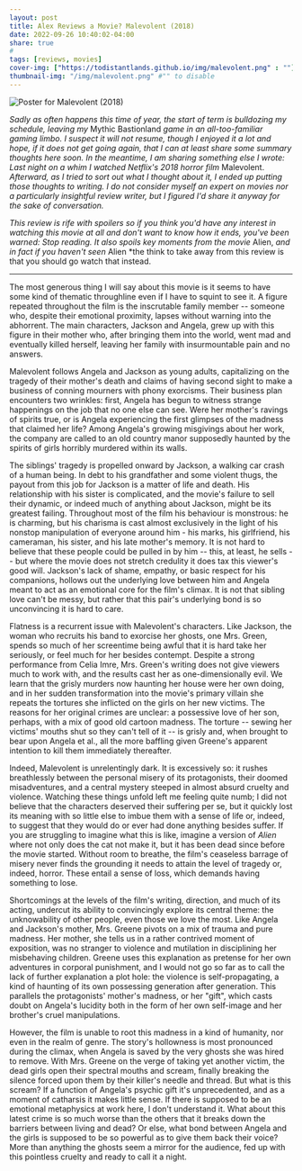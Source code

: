 ```yaml
---
layout: post
title: Alex Reviews a Movie? Malevolent (2018)
date: 2022-09-26 10:40:02-04:00
share: true
#
tags: [reviews, movies]
cover-img: ["https://todistantlands.github.io/img/malevolent.png" : ""]
thumbnail-img: "/img/malevolent.png" #"" to disable
---
```

![Poster for Malevolent (2018)](https://todistantlands.github.io/img/malevolent.png)

*Sadly as often happens this time of year, the start of term is bulldozing my schedule, leaving my* Mythic Bastionland *game in an all-too-familiar gaming limbo. I suspect it will not resume, though I enjoyed it a lot and hope, if it does not get going again, that I can at least share some summary thoughts here soon. In the meantime, I am sharing something else I wrote: Last night on a whim I watched Netflix's 2018 horror film* Malevolent. *Afterward, as I tried to sort out what I thought about it, I ended up putting those thoughts to writing. I do not consider myself an expert on movies nor a particularly insightful review writer, but I figured I'd share it anyway for the sake of conversation.*

*This review is rife with spoilers so if you think you'd have any interest in watching this movie at all and don't want to know how it ends, you've been warned: Stop reading. It also spoils key moments from the movie* Alien, *and in fact if you haven't seen* Alien *the think to take away from this review is that you should go watch that instead.

---

The most generous thing I will say about this movie is it seems to have some kind of thematic throughline even if I have to squint to see it. A figure repeated throughout the film is the inscrutable family member -- someone who, despite their emotional proximity, lapses without warning into the abhorrent. The main characters, Jackson and Angela, grew up with this figure in their mother who, after bringing them into the world, went mad and eventually killed herself, leaving her family with insurmountable pain and no answers.  
  
Malevolent follows Angela and Jackson as young adults, capitalizing on the tragedy of their mother's death and claims of having second sight to make a business of conning mourners with phony exorcisms. Their business plan encounters two wrinkles: first, Angela has begun to witness strange happenings on the job that no one else can see. Were her mother's ravings of spirits true, or is Angela experiencing the first glimpses of the madness that claimed her life? Among Angela's growing misgivings about her work, the company are called to an old country manor supposedly haunted by the spirits of girls horribly murdered within its walls.  
  
The siblings' tragedy is propelled onward by Jackson, a walking car crash of a human being. In debt to his grandfather and some violent thugs, the payout from this job for Jackson is a matter of life and death. His relationship with his sister is complicated, and the movie's failure to sell their dynamic, or indeed much of anything about Jackson, might be its greatest failing. Throughout most of the film his behaviour is monstrous: he is charming, but his charisma is cast almost exclusively in the light of his nonstop manipulation of everyone around him - his marks, his girlfriend, his cameraman, his sister, and his late mother's memory. It is not hard to believe that these people could be pulled in by him -- this, at least, he sells -- but where the movie does not stretch credulity it does tax this viewer's good will. Jackson's lack of shame, empathy, or basic respect for his companions, hollows out the underlying love between him and Angela meant to act as an emotional core for the film's climax. It is not that sibling love can't be messy, but rather that this pair's underlying bond is so unconvincing it is hard to care.
  
Flatness is a recurrent issue with Malevolent's characters. Like Jackson, the woman who recruits his band to exorcise her ghosts, one Mrs. Green, spends so much of her screentime being awful that it is hard take her seriously, or feel much for her besides contempt. Despite a strong performance from Celia Imre, Mrs. Green's writing does not give viewers much to work with, and the results cast her as one-dimensionally evil. We learn that the grisly murders now haunting her house were her own doing, and in her sudden transformation into the movie's primary villain she repeats the tortures she inflicted on the girls on her new victims. The reasons for her original crimes are unclear: a possessive love of her son, perhaps, with a mix of good old cartoon madness. The torture -- sewing her victims' mouths shut so they can't tell of it -- is grisly and, when brought to bear upon Angela et al., all the more baffling given Greene's apparent intention to kill them immediately thereafter.  
  
Indeed, Malevolent is unrelentingly dark. It is excessively so: it rushes breathlessly between the personal misery of its protagonists, their doomed misadventures, and a central mystery steeped in almost absurd cruelty and violence. Watching these things unfold left me feeling quite numb; I did not believe that the characters deserved their suffering per se, but it quickly lost its meaning with so little else to imbue them with a sense of life or, indeed, to suggest that they would do or ever had done anything besides suffer. If you are struggling to imagine what this is like, imagine a version of _Alien_ where not only does the cat not make it, but it has been dead since before the movie started. Without room to breathe, the film's ceaseless barrage of misery never finds the grounding it needs to attain the level of tragedy or, indeed, horror. These entail a sense of loss, which demands having something to lose.  
  
Shortcomings at the levels of the film's writing, direction, and much of its acting, undercut its ability to convincingly explore its central theme: the unknowability of other people, even those we love the most. Like Angela and Jackson's mother, Mrs. Greene pivots on a mix of trauma and pure madness. Her mother, she tells us in a rather contrived moment of exposition, was no stranger to violence and mutilation in disciplining her misbehaving children. Greene uses this explanation as pretense for her own adventures in corporal punishment, and I would not go so far as to call the lack of further explanation a plot hole: the violence is self-propagating, a kind of haunting of its own possessing generation after generation. This parallels the protagonists' mother's madness, or her "gift", which casts doubt on Angela's lucidity both in the form of her own self-image and her brother's cruel manipulations.

However, the film is unable to root this madness in a kind of humanity, nor even in the realm of genre. The story's hollowness is most pronounced during the climax, when Angela is saved by the very ghosts she was hired to remove. With Mrs. Greene on the verge of taking yet another victim, the dead girls open their spectral mouths and scream, finally breaking the silence forced upon them by their killer's needle and thread. But what is this scream? If a function of Angela's psychic gift it's unprecedented, and as a moment of catharsis it makes little sense. If there is supposed to be an emotional metaphysics at work here, I don't understand it. What about this latest crime is so much worse than the others that it breaks down the barriers between living and dead? Or else, what bond between Angela and the girls is supposed to be so powerful as to give them back their voice? More than anything the ghosts seem a mirror for the audience, fed up with this pointless cruelty and ready to call it a night.